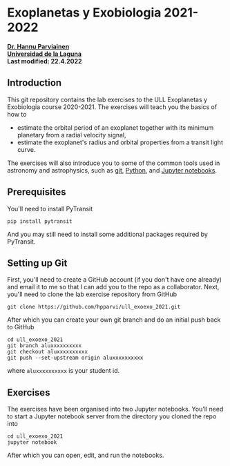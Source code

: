 # Exoplanetas y Exobiologia 2021-2022</br>

**[Dr. Hannu Parviainen](mailto:hannu@iac.es)**</br>
**[Universidad de la Laguna](https://www.ull.es)**</br>
**Last modified: 22.4.2022**

## Introduction

This git repository contains the lab exercises to the ULL Exoplanetas y Exobiologia course
2020-2021. The exercises will teach you the basics of how to 

- estimate the orbital period of an exoplanet together with its minimum planetary from a radial 
  velocity signal,
- estimate the exoplanet's radius and orbital properties from a transit light curve.

The exercises will also introduce you to some of the common tools used in astronomy and 
astrophysics, such as [git](https://git-scm.com), [Python](https://www.python.org/), 
and [Jupyter notebooks](https://jupyter.org/).

## Prerequisites

You'll need to install PyTransit 

    pip install pytransit 

And you may still need to install some additional packages required by PyTransit.

## Setting up Git

First, you'll need to create a GitHub account (if you don't have one already) and email it to me  so that I can
add you to the repo as a collaborator. Next, you'll need to clone the lab exercise repository from GitHub

    git clone https://github.com/hpparvi/ull_exoexo_2021.git

After which you can create your own git branch and do an initial push back to GitHub

    cd ull_exoexo_2021
    git branch aluxxxxxxxxxx
    git checkout aluxxxxxxxxxx
    git push --set-upstream origin aluxxxxxxxxxx

where `aluxxxxxxxxxx` is your student id.

## Exercises

The exercises have been organised into two Jupyter notebooks. You'll need to start a Jupyter notebook
server from the directory you cloned the repo into

    cd ull_exoexo_2021
    jupyter notebook

After which you can open, edit, and run the notebooks.